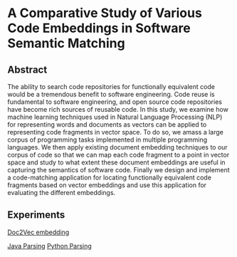 # A Comparative Study of Various Code Embeddings in Software Semantic Matching

## Abstract

The ability to search code repositories for functionally equivalent code would be a tremendous benefit to software engineering. Code reuse is fundamental to software engineering, and open source code repositories have become rich sources of reusable code. In this study, we examine how machine learning techniques used in Natural Language Processing (NLP) for representing words and documents as vectors can be applied to representing code fragments in vector space. To do so, we amass a large corpus of programming tasks implemented in multiple programming languages. We then apply existing document embedding techniques to our corpus of code so that we can map each code fragment to a point in vector space and study to what extent these document embeddings are useful in capturing the semantics of software code. Finally we design and implement a code-matching application for locating functionally equivalent code fragments based on vector embeddings and use this application for evaluating the different embeddings.

## Experiments

[Doc2Vec embedding](https://github.com/waingram/code-embeddings/blob/master/experiments/doc2vec_experiments.ipynb)

[Java Parsing](https://github.com/waingram/code-embeddings/blob/master/experiments/java_parsing.ipynb)
[Python Parsing](https://github.com/waingram/code-embeddings/blob/master/experiments/python_parsing.ipynb)